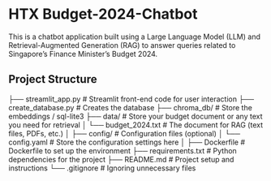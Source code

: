 # HTX Budget-2024-Chatbot

This is a chatbot application built using a Large Language Model (LLM) and Retrieval-Augmented Generation (RAG) to answer queries related to Singapore’s Finance Minister’s Budget 2024.

## Project Structure
├── streamlit_app.py        # Streamlit front-end code for user interaction
├── create_database.py      # Creates the database
├── chroma_db/              # Store the embeddings / sql-lite3
├── data/                   # Store your budget document or any text you need for retrieval
│   └── budget_2024.txt     # The document for RAG (text files, PDFs, etc.)
│
├── config/                 # Configuration files (optional)
│   └── config.yaml         # Store the configuration settings here
│
├── Dockerfile              # Dockerfile to set up the environment
├── requirements.txt        # Python dependencies for the project
├── README.md               # Project setup and instructions
└── .gitignore              # Ignoring unnecessary files
